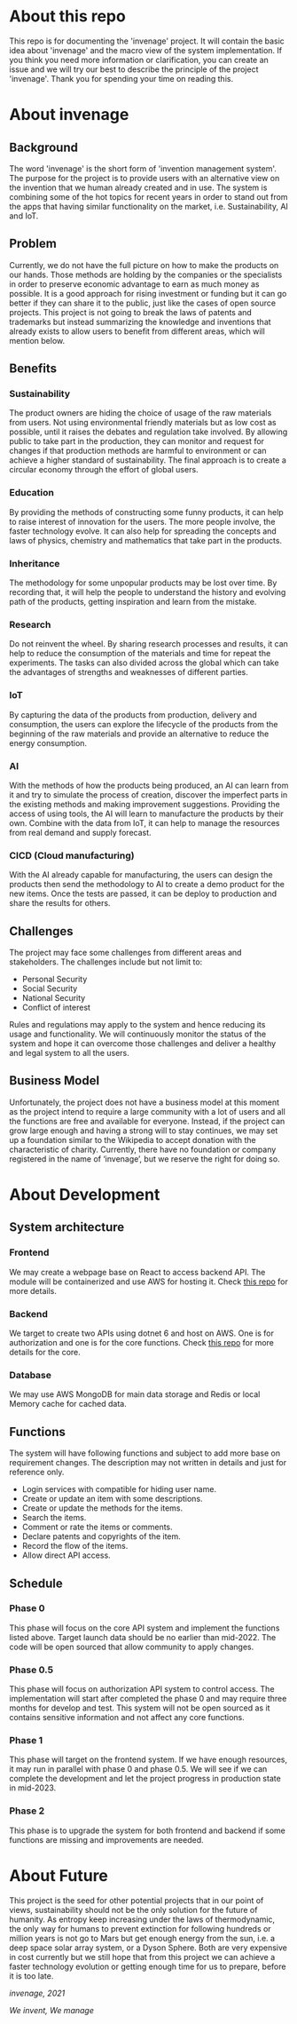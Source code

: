 # About this repo
This repo is for documenting the 'invenage' project. It will contain the basic idea about 'invenage' and the macro view of the system implementation. If you think you need more information or clarification, you can create an issue and we will try our best to describe the principle of the project 'invenage'. Thank you for spending your time on reading this.

# About invenage
## Background
The word 'invenage' is the short form of 'invention management system'. The purpose for the project is to provide users with an alternative view on the invention that we human already created and in use. The system is combining some of the hot topics for recent years in order to stand out from the apps that having similar functionality on the market, i.e. Sustainability, AI and IoT.
## Problem
Currently, we do not have the full picture on how to make the products on our hands. Those methods are holding by the companies or the specialists in order to preserve economic advantage to earn as much money as possible. It is a good approach for rising investment or funding but it can go better if they can share it to the public, just like the cases of open source projects. This project is not going to break the laws of patents and trademarks but instead summarizing the knowledge and inventions that already exists to allow users to benefit from different areas, which will mention below.
## Benefits
### Sustainability
The product owners are hiding the choice of usage of the raw materials from users. Not using environmental friendly materials but as low cost as possible, until it raises the debates and regulation take involved. By allowing public to take part in the production, they can monitor and request for changes if that production methods are harmful to environment or can achieve a higher standard of sustainability. The final approach is to create a circular economy through the effort of global users.
### Education
By providing the methods of constructing some funny products, it can help to raise interest of innovation for the users. The more people involve, the faster technology evolve. It can also help for spreading the concepts and laws of physics, chemistry and mathematics that take part in the products.
### Inheritance
The methodology for some unpopular products may be lost over time. By recording that, it will help the people to understand the history and evolving path of the products, getting inspiration and learn from the mistake.
### Research
Do not reinvent the wheel. By sharing research processes and results, it can help to reduce the consumption of the materials and time for repeat the experiments. The tasks can also divided across the global which can take the advantages of strengths and weaknesses of different parties.
### IoT
By capturing the data of the products from production, delivery and consumption, the users can explore the lifecycle of the products from the beginning of the raw materials and provide an alternative to reduce the energy consumption.
### AI
With the methods of how the products being produced, an AI can learn from it and try to simulate the process of creation, discover the imperfect parts in the existing methods and making improvement suggestions. Providing the access of using tools, the AI will learn to manufacture the products by their own. Combine with the data from IoT, it can help to manage the resources from real demand and supply forecast.
### CICD (Cloud manufacturing)
With the AI already capable for manufacturing, the users can design the products then send the methodology to AI to create a demo product for the new items. Once the tests are passed, it can be deploy to production and share the results for others.
## Challenges
The project may face some challenges from different areas and stakeholders. The challenges include but not limit to:
* Personal Security
* Social Security
* National Security
* Conflict of interest

Rules and regulations may apply to the system and hence reducing its usage and functionality. We will continuously monitor the status of the system and hope it can overcome those challenges and deliver a healthy and legal system to all the users.
## Business Model
Unfortunately, the project does not have a business model at this moment as the project intend to require a large community with a lot of users and all the functions are free and available for everyone. Instead, if the project can grow large enough and having a strong will to stay continues, we may set up a foundation similar to the Wikipedia to accept donation with the characteristic of charity. Currently, there have no foundation or company registered in the name of ‘invenage’, but we reserve the right for doing so.

# About Development
## System architecture
### Frontend
We may create a webpage base on React to access backend API. The module will be containerized and use AWS for hosting it. Check [this repo](https://github.com/invenage/www.invenage.com) for more details.
### Backend
We target to create two APIs using dotnet 6 and host on AWS. One is for authorization and one is for the core functions.  Check [this repo](https://github.com/invenage/api.invenage.com) for more details for the core.
### Database
We may use AWS MongoDB for main data storage and Redis or local Memory cache for cached data.
## Functions
The system will have following functions and subject to add more base on requirement changes. The description may not written in details and just for reference only.
* Login services with compatible for hiding user name.
* Create or update an item with some descriptions.
* Create or update the methods for the items.
* Search the items.
* Comment or rate the items or comments.
* Declare patents and copyrights of the item. 
* Record the flow of the items.
* Allow direct API access.
## Schedule
### Phase 0
This phase will focus on the core API system and implement the functions listed above. Target launch data should be no earlier than mid-2022. The code will be open sourced that allow community to apply changes.
### Phase 0.5
This phase will focus on authorization API system to control access. The implementation will start after completed the phase 0 and may require three months for develop and test. This system will not be open sourced as it contains sensitive information and not affect any core functions.
### Phase 1
This phase will target on the frontend system. If we have enough resources, it may run in parallel with phase 0 and phase 0.5. We will see if we can complete the development and let the project progress in production state in mid-2023.
### Phase 2
This phase is to upgrade the system for both frontend and backend if some functions are missing and improvements are needed. 

# About Future
This project is the seed for other potential projects that in our point of views, sustainability should not be the only solution for the future of humanity. As entropy keep increasing under the laws of thermodynamic, the only way for humans to prevent extinction for following hundreds or million years is not go to Mars but get enough energy from the sun, i.e. a deep space solar array system, or a Dyson Sphere. Both are very expensive in cost currently but we still hope that from this project we can achieve a faster technology evolution or getting enough time for us to prepare, before it is too late.


<i>invenage, 2021
  
We invent, We manage</i>

